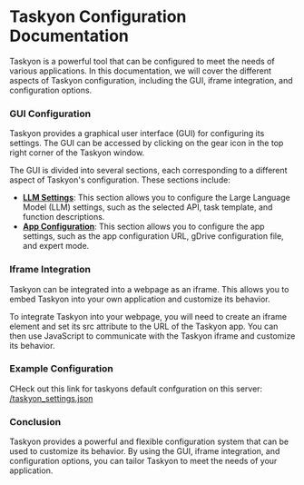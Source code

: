 # Taskyon Configuration Documentation

Taskyon is a powerful tool that can be configured to meet the needs of various applications. In this documentation, we will cover the different aspects of Taskyon configuration, including the GUI, iframe integration, and configuration options.

### GUI Configuration

Taskyon provides a graphical user interface (GUI) for configuring its settings. The GUI can be accessed by clicking on the gear icon in the top right corner of the Taskyon window.

The GUI is divided into several sections, each corresponding to a different aspect of Taskyon's configuration. These sections include:

- [**LLM Settings**](https://taskyon.space/settings/agent%20config): This section allows you to configure the Large Language Model (LLM) settings, such as the selected API, task template, and function descriptions.
- [**App Configuration**](https://taskyon.space/settings/app%20config): This section allows you to configure the app settings, such as the app configuration URL, gDrive configuration file, and expert mode.

### Iframe Integration

Taskyon can be integrated into a webpage as an iframe. This allows you to embed Taskyon into your own application and customize its behavior.

To integrate Taskyon into your webpage, you will need to create an iframe element and set its src attribute to the URL of the Taskyon app. You can then use JavaScript to communicate with the Taskyon iframe and customize its behavior.

### Example Configuration

CHeck out this link for taskyons default confguration on this server: [/taskyon_settings.json](/taskyon_settings.json)

### Conclusion

Taskyon provides a powerful and flexible configuration system that can be used to customize its behavior. By using the GUI, iframe integration, and configuration options, you can tailor Taskyon to meet the needs of your application.
